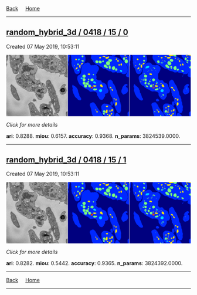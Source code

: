
[Back](..)&nbsp;&nbsp;&nbsp;&nbsp;&nbsp;[Home](https://leapmanlab.github.io/snapshots)

---

<div class="summary"><a href="0"><h2>random_hybrid_3d / 0418 / 15 / 0</h2></a><p>Created 07 May 2019, 10:53:11
</p><a href="0"><img src="0/media/summary.png" align="center"></a><p>
<i>Click for more details</i>
</p></div>

**ari**: 0.8288. **miou**: 0.6157. **accuracy**: 0.9368. **n_params**: 3824539.0000. 

---

<div class="summary"><a href="1"><h2>random_hybrid_3d / 0418 / 15 / 1</h2></a><p>Created 07 May 2019, 10:53:11
</p><a href="1"><img src="1/media/summary.png" align="center"></a><p>
<i>Click for more details</i>
</p></div>

**ari**: 0.8282. **miou**: 0.5442. **accuracy**: 0.9365. **n_params**: 3824392.0000. 

---

[Back](..)&nbsp;&nbsp;&nbsp;&nbsp;&nbsp;[Home](https://leapmanlab.github.io/snapshots)

---